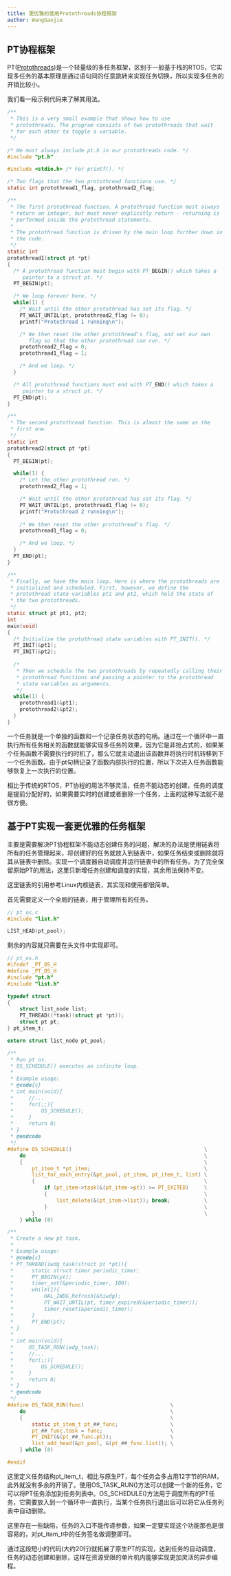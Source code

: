 ```yaml
---
title: 更优雅的使用Protothreads协程框架
author: WangGaojie
---
```

## PT协程框架
PT([Protothreads](https://github.com/gburd/pt))是一个轻量级的多任务框架，区别于一般基于栈的RTOS，它实现多任务的基本原理是通过语句间的任意跳转来实现任务切换，所以实现多任务的开销比较小。

我们看一段示例代码来了解其用法。
```c
/**
 * This is a very small example that shows how to use
 * protothreads. The program consists of two protothreads that wait
 * for each other to toggle a variable.
 */

/* We must always include pt.h in our protothreads code. */
#include "pt.h"

#include <stdio.h> /* For printf(). */

/* Two flags that the two protothread functions use. */
static int protothread1_flag, protothread2_flag;

/**
 * The first protothread function. A protothread function must always
 * return an integer, but must never explicitly return - returning is
 * performed inside the protothread statements.
 *
 * The protothread function is driven by the main loop further down in
 * the code.
 */
static int
protothread1(struct pt *pt)
{
  /* A protothread function must begin with PT_BEGIN() which takes a
     pointer to a struct pt. */
  PT_BEGIN(pt);

  /* We loop forever here. */
  while(1) {
    /* Wait until the other protothread has set its flag. */
    PT_WAIT_UNTIL(pt, protothread2_flag != 0);
    printf("Protothread 1 running\n");

    /* We then reset the other protothread's flag, and set our own
       flag so that the other protothread can run. */
    protothread2_flag = 0;
    protothread1_flag = 1;

    /* And we loop. */
  }

  /* All protothread functions must end with PT_END() which takes a
     pointer to a struct pt. */
  PT_END(pt);
}

/**
 * The second protothread function. This is almost the same as the
 * first one.
 */
static int
protothread2(struct pt *pt)
{
  PT_BEGIN(pt);

  while(1) {
    /* Let the other protothread run. */
    protothread2_flag = 1;

    /* Wait until the other protothread has set its flag. */
    PT_WAIT_UNTIL(pt, protothread1_flag != 0);
    printf("Protothread 2 running\n");
    
    /* We then reset the other protothread's flag. */
    protothread1_flag = 0;

    /* And we loop. */
  }
  PT_END(pt);
}

/**
 * Finally, we have the main loop. Here is where the protothreads are
 * initialized and scheduled. First, however, we define the
 * protothread state variables pt1 and pt2, which hold the state of
 * the two protothreads.
 */
static struct pt pt1, pt2;
int
main(void)
{
  /* Initialize the protothread state variables with PT_INIT(). */
  PT_INIT(&pt1);
  PT_INIT(&pt2);
  
  /*
   * Then we schedule the two protothreads by repeatedly calling their
   * protothread functions and passing a pointer to the protothread
   * state variables as arguments.
   */
  while(1) {
    protothread1(&pt1);
    protothread2(&pt2);
  }
}
```
一个任务就是一个单独的函数和一个记录任务状态的句柄。通过在一个循环中一直执行所有任务相关的函数就能够实现多任务的效果，因为它是非抢占式的，如果某个任务函数不需要执行的时机了，那么它就主动退出该函数并将执行时机转移到下一个任务函数。由于pt句柄记录了函数内部执行的位置，所以下次进入任务函数能够恢复上一次执行的位置。

相比于传统的RTOS，PT协程的用法不够灵活，任务不能动态的创建，任务的调度是提前分配好的，如果需要实时的创建或者删除一个任务，上面的这种写法就不是很方便。

## 基于PT实现一套更优雅的任务框架
主要是需要解决PT协程框架不能动态创建任务的问题，解决的办法是使用链表将所有的任务管理起来，将创建好的任务就放入到链表中，如果任务结束或删除就将其从链表中删除。实现一个调度器自动调度并运行链表中的所有任务。为了完全保留原始PT的用法，这里只新增任务创建和调度的实现，其余用法保持不变。

这里链表的引用参考Linux内核链表，其实现和使用都很简单。

首先需要定义一个全局的链表，用于管理所有的任务。
```c
// pt_os.c
#include "list.h"

LIST_HEAD(pt_pool);
```

剩余的内容就只需要在头文件中实现即可。
```c
// pt_os.h
#ifndef _PT_OS_H
#define _PT_OS_H
#include "pt.h"
#include "list.h"

typedef struct
{
    struct list_node list;
    PT_THREAD((*task)(struct pt *pt));
    struct pt pt;
} pt_item_t;

extern struct list_node pt_pool;

/**
 * Run pt os.
 * OS_SCHEDULE() executes an infinite loop.
 * 
 * Example usage:
 * @code{c}
 * int main(void){
 *     //...
 *     for(;;){
 *         OS_SCHEDULE();
 *     }
 *     return 0;
 * }
 * @endcode
 */
#define OS_SCHEDULE()                                           \
    do                                                          \
    {                                                           \
        pt_item_t *pt_item;                                     \
        list_for_each_entry(&pt_pool, pt_item, pt_item_t, list) \
        {                                                       \
            if (pt_item->task(&(pt_item->pt)) >= PT_EXITED)     \
            {                                                   \
                list_delete(&(pt_item->list)); break;           \
            }                                                   \
        }                                                       \
    } while (0)

/** 
 * Create a new pt task.
 * 
 * Example usage:
 * @code{c}
 * PT_THREAD(iwdg_task(struct pt *pt)){
 *      static struct timer periodic_timer;
 *      PT_BEGIN(pt);
 *      timer_set(&periodic_timer, 100);
 *      while(1){
 *          HAL_IWDG_Refresh(&hiwdg);
 *          PT_WAIT_UNTIL(pt, timer_expired(&periodic_timer));
 *          timer_reset(&periodic_timer);
 *      }
 *      PT_END(pt);
 * }
 * 
 * int main(void){
 *     OS_TASK_RUN(iwdg_task);
 *     //...
 *     for(;;){
 *         OS_SCHEDULE();
 *     }
 *     return 0;
 * }
 * @endcode
 */
#define OS_TASK_RUN(func)                            \
    do                                               \
    {                                                \
        static pt_item_t pt_##_func;                 \
        pt_##_func.task = func;                      \
        PT_INIT(&(pt_##_func.pt));                   \
        list_add_head(&pt_pool, &(pt_##_func.list)); \
    } while (0)

#endif
```

这里定义任务结构pt_item_t，相比与原生PT，每个任务会多占用12字节的RAM，此外就没有多余的开销了。使用OS_TASK_RUN()方法可以创建一个新的任务，它可以将PT任务添加到任务列表中。OS_SCHEDULE()方法用于调度所有的PT任务，它需要放入到一个循环中一直执行，当某个任务执行退出后可以将它从任务列表中自动删除。

这里存在一些缺陷，任务的入口不能传递参数，如果一定要实现这个功能那也是很容易的，对pt_item_t中的任务签名做调整即可。 

通过这段短小的代码(大约20行)就拓展了原生PT的实现，达到任务的自动调度，任务的动态创建和删除，这样在资源受限的单片机内能够实现更加灵活的异步编程。
